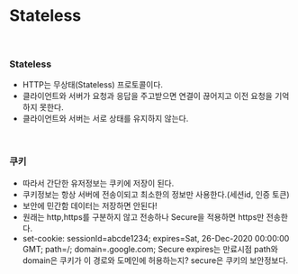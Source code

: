 # Stateless


<br>

### Stateless

- HTTP는 무상태(Stateless) 프로토콜이다.
- 클라이언트와 서버가 요청과 응답을 주고받으면 연결이 끊어지고 이전 요청을 기억하지 못한다.
- 클라이언트와 서버는 서로 상태를 유지하지 않는다.

<br>

### 쿠키

- 따라서 간단한 유저정보는 쿠키에 저장이 된다.
- 쿠키정보는 항상 서버에 전송이되고 최소한의 정보만 사용한다.(세션id, 인증 토큰)
- 보안에 민간함 데이터는 저장하면 안된다!
- 원래는 http,https를 구분하지 않고 전송하나 Secure을 적용하면 https만 전송한다.
- set-cookie: sessionId=abcde1234; expires=Sat, 26-Dec-2020 00:00:00 GMT; path=/; domain=.google.com; Secure
  expires는 만료시점 path와 domain은 쿠키가 이 경로와 도메인에 허용하는지?  secure은 쿠키의 보안정보다.
